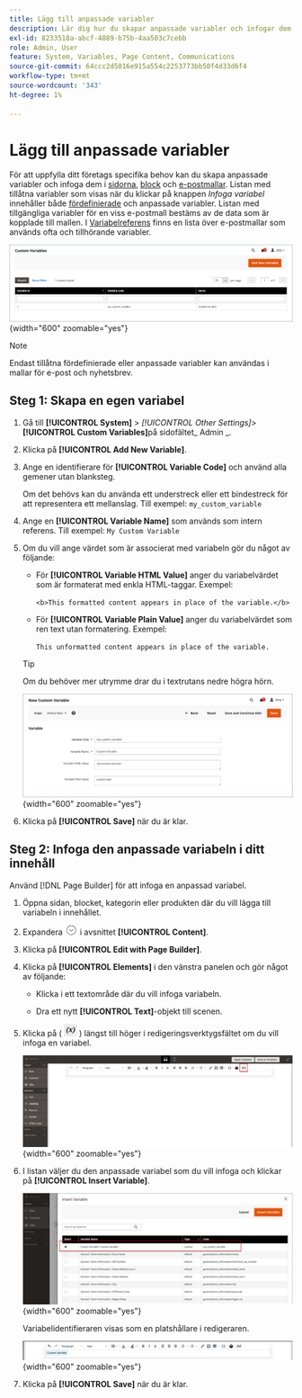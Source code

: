 ```yaml
---
title: Lägg till anpassade variabler
description: Lär dig hur du skapar anpassade variabler och infogar dem på sidor, i block och i produktinnehåll.
exl-id: 8233518a-abcf-4889-b75b-4aa503c7cebb
role: Admin, User
feature: System, Variables, Page Content, Communications
source-git-commit: 64ccc2d5016e915a554c2253773bb50f4d33d6f4
workflow-type: tm+mt
source-wordcount: '343'
ht-degree: 1%

---
```


# Lägg till anpassade variabler

För att uppfylla ditt företags specifika behov kan du skapa anpassade variabler och infoga dem i [sidorna](../content-design/pages.md), [block](../content-design/blocks.md) och [e-postmallar](email-templates.md). Listan med tillåtna variabler som visas när du klickar på knappen _Infoga variabel_ innehåller både [fördefinierade](variables-predefined.md) och anpassade variabler. Listan med tillgängliga variabler för en viss e-postmall bestäms av de data som är kopplade till mallen. I [Variabelreferens](variables-reference.md) finns en lista över e-postmallar som används ofta och tillhörande variabler.

![Egna variabler](./assets/variables-custom.png){width="600" zoomable="yes"}

>[!NOTE]
>
>Endast tillåtna fördefinierade eller anpassade variabler kan användas i mallar för e-post och nyhetsbrev.

## Steg 1: Skapa en egen variabel

1. Gå till **[!UICONTROL System]** > _[!UICONTROL Other Settings]_>**[!UICONTROL Custom Variables]**&#x200B;på sidofältet_ Admin _.

1. Klicka på **[!UICONTROL Add New Variable]**.

1. Ange en identifierare för **[!UICONTROL Variable Code]** och använd alla gemener utan blanksteg.

   Om det behövs kan du använda ett understreck eller ett bindestreck för att representera ett mellanslag. Till exempel: `my_custom_variable`

1. Ange en **[!UICONTROL Variable Name]** som används som intern referens. Till exempel: `My Custom Variable`

1. Om du vill ange värdet som är associerat med variabeln gör du något av följande:

   - För **[!UICONTROL Variable HTML Value]** anger du variabelvärdet som är formaterat med enkla HTML-taggar. Exempel:

     `<b>This formatted content appears in place of the variable.</b>`

   - För **[!UICONTROL Variable Plain Value]** anger du variabelvärdet som ren text utan formatering. Exempel:

     `This unformatted content appears in place of the variable.`

   >[!TIP]
   >
   >Om du behöver mer utrymme drar du i textrutans nedre högra hörn.

   ![Ny anpassad variabel](./assets/variable-custom-add.png){width="600" zoomable="yes"}

1. Klicka på **[!UICONTROL Save]** när du är klar.

## Steg 2: Infoga den anpassade variabeln i ditt innehåll

Använd [!DNL Page Builder] för att infoga en anpassad variabel.

1. Öppna sidan, blocket, kategorin eller produkten där du vill lägga till variabeln i innehållet.

1. Expandera ![Expansionsväljaren](../assets/icon-display-expand.png) i avsnittet **[!UICONTROL Content]**.

1. Klicka på **[!UICONTROL Edit with Page Builder]**.

1. Klicka på **[!UICONTROL Elements]** i den vänstra panelen och gör något av följande:

   - Klicka i ett textområde där du vill infoga variabeln.

   - Dra ett nytt **[!UICONTROL Text]**-objekt till scenen.

1. Klicka på ( ![Infoga variabel](./assets/editor-btn-insert-variable.png) ) längst till höger i redigeringsverktygsfältet om du vill infoga en variabel.

   ![[!DNL Page Builder] scen och panel &#x200B;](./assets/variable-custom-pagebuilder-stage.png){width="600" zoomable="yes"}

1. I listan väljer du den anpassade variabel som du vill infoga och klickar på **[!UICONTROL Insert Variable]**.

   ![Ny anpassad variabel](./assets/variable-custom-insert-select.png){width="600" zoomable="yes"}

   Variabelidentifieraren visas som en platshållare i redigeraren.

   ![[!DNL Page Builder] stage - variabelplatshållare &#x200B;](./assets/pagebuilder-variable-inserted.png){width="600" zoomable="yes"}

1. Klicka på **[!UICONTROL Save]** när du är klar.
